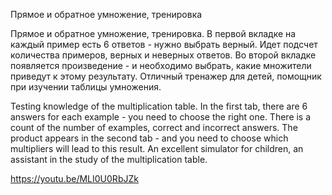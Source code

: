 Прямое и обратное умножение, тренировка

Прямое и обратное умножение, тренировка. В первой вкладке на каждый пример есть 6 ответов - нужно выбрать верный. 
Идет подсчет количества примеров, верных и неверных ответов. 
Во второй вкладке появляется произведение - и необходимо выбрать, какие множители приведут к этому результату.
Отличный тренажер для детей, помощник при изучении таблицы умножения.


Testing knowledge of the multiplication table. In the first tab, there are 6 answers for each example - you need 
to choose the right one.
There is a count of the number of examples, correct and incorrect answers.
The product appears in the second tab - and you need to choose which multipliers will lead to this result.
An excellent simulator for children, an assistant in the study of the multiplication table.


https://youtu.be/MLI0U0RbJZk
